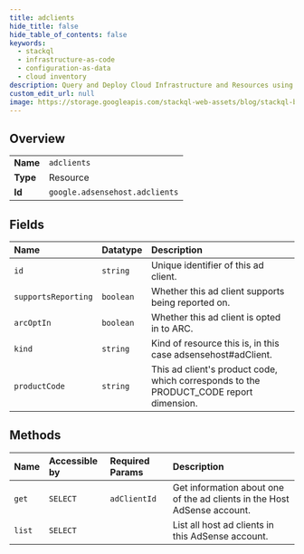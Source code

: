 ```yaml
---
title: adclients
hide_title: false
hide_table_of_contents: false
keywords:
  - stackql
  - infrastructure-as-code
  - configuration-as-data
  - cloud inventory
description: Query and Deploy Cloud Infrastructure and Resources using SQL
custom_edit_url: null
image: https://storage.googleapis.com/stackql-web-assets/blog/stackql-blog-post-featured-image.png
---
```

  
    

## Overview
<table><tbody>
<tr><td><b>Name</b></td><td><code>adclients</code></td></tr>
<tr><td><b>Type</b></td><td>Resource</td></tr>
<tr><td><b>Id</b></td><td><code>google.adsensehost.adclients</code></td></tr>
</tbody></table>

## Fields
| Name | Datatype | Description |
|:-----|:---------|:------------|
| `id` | `string` | Unique identifier of this ad client. |
| `supportsReporting` | `boolean` | Whether this ad client supports being reported on. |
| `arcOptIn` | `boolean` | Whether this ad client is opted in to ARC. |
| `kind` | `string` | Kind of resource this is, in this case adsensehost#adClient. |
| `productCode` | `string` | This ad client's product code, which corresponds to the PRODUCT_CODE report dimension. |
## Methods
| Name | Accessible by | Required Params | Description |
|:-----|:--------------|:----------------|:------------|
| `get` | `SELECT` | `adClientId` | Get information about one of the ad clients in the Host AdSense account. |
| `list` | `SELECT` |  | List all host ad clients in this AdSense account. |
